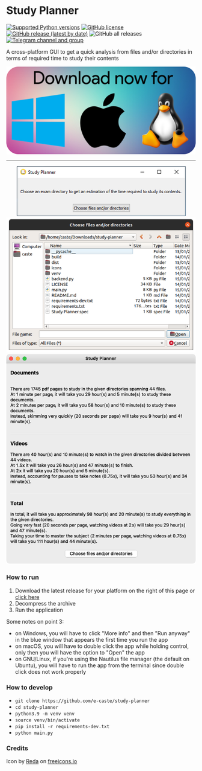 # Study Planner

[![Supported Python versions](https://img.shields.io/badge/python-3.6+-brightgreen?style=plastic&logo=python)]() [![GitHub license](https://img.shields.io/github/license/e-caste/study-planner?style=plastic&logo=gnu)](https://github.com/e-caste/study-planner/blob/master/LICENSE) [![GitHub release (latest by date)](https://img.shields.io/github/v/release/e-caste/study-planner?color=lightblue&style=plastic)](https://github.com/e-caste/study-planner/releases) ![GitHub all releases](https://img.shields.io/github/downloads/e-caste/study-planner/total?color=%23FECF0E&style=plastic) [![Telegram channel and group](https://img.shields.io/badge/chat-on%20Telegram-blue?style=plastic&logo=telegram)](https://t.me/studyplannerupdates)

A cross-platform GUI to get a quick analysis from files and/or directories in terms of required time to study their contents

<p align="center">
    <a href="https://github.com/e-caste/study-planner/releases">
        <img max-height="40" src="readme/download_button.png" alt="Download latest release">
    </a>
</p>

<hr />

<p align="center">
  <img max-height="150" src="readme/windows_screenshot.png" alt="Windows">
  <img max-height="400" src="readme/ubuntu_screenshot.png" alt="Ubuntu">
  <img max-height="500" src="readme/mac_screenshot.png" alt="macOS">
</p>

### How to run

1. Download the latest release for your platform on the right of this page or [click here](https://github.com/e-caste/study-planner/releases)
2. Decompress the archive
3. Run the application

Some notes on point 3:
- on Windows, you will have to click "More info" and then "Run anyway" in the blue window that appears the first time you run the app
- on macOS, you will have to double click the app while holding control, only then you will have the option to "Open" the app
- on GNU/Linux, if you're using the Nautilus file manager (the default on Ubuntu), you will have to run the app from the terminal since double click does not work properly 

### How to develop
- `git clone https://github.com/e-caste/study-planner`
- `cd study-planner`
- `python3.9 -m venv venv`
- `source venv/bin/activate`
- `pip install -r requirements-dev.txt`
- `python main.py`

### Credits

Icon by <a href="https://freeicons.io/profile/6156">Reda</a> on <a href="https://freeicons.io">freeicons.io</a>
                                
